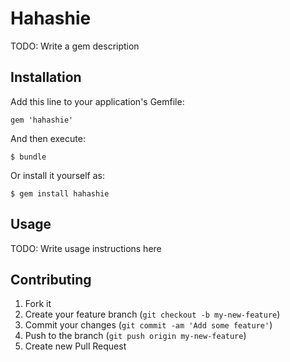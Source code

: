 # Hahashie

TODO: Write a gem description

## Installation

Add this line to your application's Gemfile:

    gem 'hahashie'

And then execute:

    $ bundle

Or install it yourself as:

    $ gem install hahashie

## Usage

TODO: Write usage instructions here

## Contributing

1. Fork it
2. Create your feature branch (`git checkout -b my-new-feature`)
3. Commit your changes (`git commit -am 'Add some feature'`)
4. Push to the branch (`git push origin my-new-feature`)
5. Create new Pull Request
